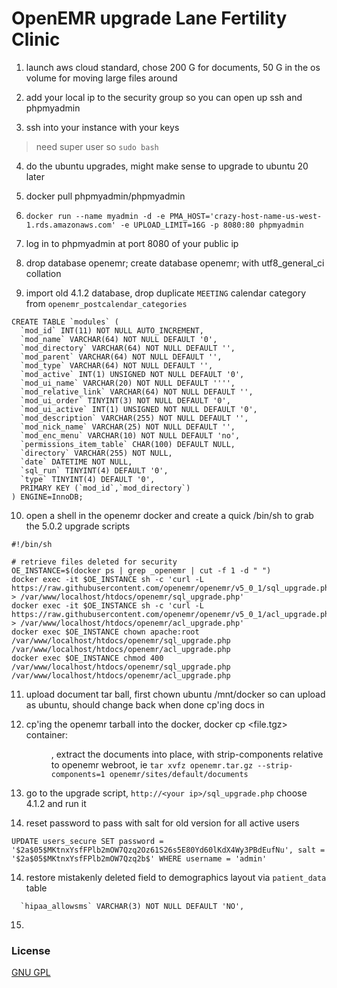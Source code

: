 # OpenEMR upgrade Lane Fertility Clinic

1. launch aws cloud standard, chose 200 G for documents, 50 G in the os volume for moving large files around

2. add your local ip to the security group so you can open up ssh and phpmyadmin

3. ssh into your instance with your keys

> need super user so  `sudo bash`

4. do the ubuntu upgrades, might make sense to upgrade to ubuntu 20 later

5. docker pull phpmyadmin/phpmyadmin

6. `docker run --name myadmin -d -e PMA_HOST='crazy-host-name-us-west-1.rds.amazonaws.com' -e UPLOAD_LIMIT=16G -p 8080:80 phpmyadmin`

7. log in to phpmyadmin at port 8080 of your public ip

8. drop database openemr; create database openemr; with utf8_general_ci collation

9. import old 4.1.2 database, drop duplicate `MEETING` calendar category from `openemr_postcalendar_categories`

```
CREATE TABLE `modules` (
  `mod_id` INT(11) NOT NULL AUTO_INCREMENT,
  `mod_name` VARCHAR(64) NOT NULL DEFAULT '0',
  `mod_directory` VARCHAR(64) NOT NULL DEFAULT '',
  `mod_parent` VARCHAR(64) NOT NULL DEFAULT '',
  `mod_type` VARCHAR(64) NOT NULL DEFAULT '',
  `mod_active` INT(1) UNSIGNED NOT NULL DEFAULT '0',
  `mod_ui_name` VARCHAR(20) NOT NULL DEFAULT '''',
  `mod_relative_link` VARCHAR(64) NOT NULL DEFAULT '',
  `mod_ui_order` TINYINT(3) NOT NULL DEFAULT '0',
  `mod_ui_active` INT(1) UNSIGNED NOT NULL DEFAULT '0',
  `mod_description` VARCHAR(255) NOT NULL DEFAULT '',
  `mod_nick_name` VARCHAR(25) NOT NULL DEFAULT '',
  `mod_enc_menu` VARCHAR(10) NOT NULL DEFAULT 'no',
  `permissions_item_table` CHAR(100) DEFAULT NULL,
  `directory` VARCHAR(255) NOT NULL,
  `date` DATETIME NOT NULL,
  `sql_run` TINYINT(4) DEFAULT '0',
  `type` TINYINT(4) DEFAULT '0',
  PRIMARY KEY (`mod_id`,`mod_directory`)
) ENGINE=InnoDB;
```


10. open a shell in the openemr docker and create a quick /bin/sh to grab the 5.0.2 upgrade scripts

```
#!/bin/sh

# retrieve files deleted for security
OE_INSTANCE=$(docker ps | grep _openemr | cut -f 1 -d " ")
docker exec -it $OE_INSTANCE sh -c 'curl -L https://raw.githubusercontent.com/openemr/openemr/v5_0_1/sql_upgrade.php > /var/www/localhost/htdocs/openemr/sql_upgrade.php'
docker exec -it $OE_INSTANCE sh -c 'curl -L https://raw.githubusercontent.com/openemr/openemr/v5_0_1/acl_upgrade.php > /var/www/localhost/htdocs/openemr/acl_upgrade.php'
docker exec $OE_INSTANCE chown apache:root /var/www/localhost/htdocs/openemr/sql_upgrade.php /var/www/localhost/htdocs/openemr/acl_upgrade.php
docker exec $OE_INSTANCE chmod 400 /var/www/localhost/htdocs/openemr/sql_upgrade.php /var/www/localhost/htdocs/openemr/acl_upgrade.php
```

11. upload document tar ball, first chown ubuntu /mnt/docker so can upload as ubuntu, should change back when done cp'ing docs in

12. cp'ing the openemr tarball into the docker, docker cp <file.tgz> container:<dir with plenty of room>, extract the documents into place, with strip-components relative to openemr webroot, ie
`tar xvfz openemr.tar.gz --strip-components=1 openemr/sites/default/documents`

13. go to the upgrade script, `http://<your ip>/sql_upgrade.php`
choose 4.1.2 and run it

14. reset password to pass with salt for old version for all active users

```
UPDATE users_secure SET password = '$2a$05$MKtnxYsfFPlb2mOW7Qzq2Oz61S26s5E80Yd60lKdX4Wy3PBdEufNu', salt = '$2a$05$MKtnxYsfFPlb2mOW7Qzq2b$' WHERE username = 'admin'
```

14. restore mistakenly deleted field to demographics layout via `patient_data` table

```
  `hipaa_allowsms` VARCHAR(3) NOT NULL DEFAULT 'NO',
```

15. 



### License

[GNU GPL](LICENSE)
